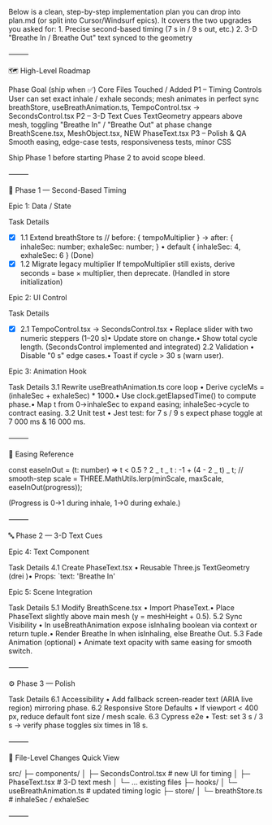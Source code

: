 Below is a clean, step-by-step implementation plan you can drop into plan.md (or split into Cursor/Windsurf epics).
It covers the two upgrades you asked for: 1. Precise second-based timing (7 s in / 9 s out, etc.) 2. 3-D "Breathe In / Breathe Out" text synced to the geometry

⸻

🗺️ High-Level Roadmap

Phase Goal (ship when ✅) Core Files Touched / Added
P1 – Timing Controls User can set exact inhale / exhale seconds; mesh animates in perfect sync breathStore, useBreathAnimation.ts, TempoControl.tsx → SecondsControl.tsx
P2 – 3-D Text Cues TextGeometry appears above mesh, toggling "Breathe In" / "Breathe Out" at phase change BreathScene.tsx, MeshObject.tsx, NEW PhaseText.tsx
P3 – Polish & QA Smooth easing, edge-case tests, responsiveness tests, minor CSS

Ship Phase 1 before starting Phase 2 to avoid scope bleed.

⸻

🔑 Phase 1 — Second-Based Timing

Epic 1: Data / State

Task Details

- [x] 1.1 Extend breathStore ts // before: { tempoMultiplier } -> after: { inhaleSec: number; exhaleSec: number; } • default { inhaleSec: 4, exhaleSec: 6 } (Done)
- [x] 1.2 Migrate legacy multiplier If tempoMultiplier still exists, derive seconds = base × multiplier, then deprecate. (Handled in store initialization)

Epic 2: UI Control

Task Details

- [x] 2.1 TempoControl.tsx → SecondsControl.tsx • Replace slider with two numeric steppers (1–20 s)• Update store on change.• Show total cycle length. (SecondsControl implemented and integrated)
      2.2 Validation • Disable "0 s" edge cases.• Toast if cycle > 30 s (warn user).

Epic 3: Animation Hook

Task Details
3.1 Rewrite useBreathAnimation.ts core loop • Derive cycleMs = (inhaleSec + exhaleSec) \* 1000.• Use clock.getElapsedTime() to compute phase.• Map t from 0→inhaleSec to expand easing; inhaleSec→cycle to contract easing.
3.2 Unit test • Jest test: for 7 s / 9 s expect phase toggle at 7 000 ms & 16 000 ms.

⸻

📐 Easing Reference

const easeInOut = (t: number) =>
t < 0.5 ? 2 _ t _ t : -1 + (4 - 2 _ t) _ t; // smooth-step
scale = THREE.MathUtils.lerp(minScale, maxScale, easeInOut(progress));

(Progress is 0→1 during inhale, 1→0 during exhale.)

⸻

🔤 Phase 2 — 3-D Text Cues

Epic 4: Text Component

Task Details
4.1 Create PhaseText.tsx • Reusable Three.js TextGeometry (drei <Text>)• Props: `text: 'Breathe In'

Epic 5: Scene Integration

Task Details
5.1 Modify BreathScene.tsx • Import PhaseText.• Place PhaseText slightly above main mesh (y = meshHeight + 0.5).
5.2 Sync Visibility • In useBreathAnimation expose isInhaling boolean via context or return tuple.• Render Breathe In when isInhaling, else Breathe Out.
5.3 Fade Animation (optional) • Animate text opacity with same easing for smooth switch.

⸻

⚙️ Phase 3 — Polish

Task Details
6.1 Accessibility • Add fallback screen-reader text (ARIA live region) mirroring phase.
6.2 Responsive Store Defaults • If viewport < 400 px, reduce default font size / mesh scale.
6.3 Cypress e2e • Test: set 3 s / 3 s → verify phase toggles six times in 18 s.

⸻

📂 File-Level Changes Quick View

src/
├─ components/
│ ├─ SecondsControl.tsx # new UI for timing
│ ├─ PhaseText.tsx # 3-D text mesh
│ └─ … existing files
├─ hooks/
│ └─ useBreathAnimation.ts # updated timing logic
├─ store/
│ └─ breathStore.ts # inhaleSec / exhaleSec

⸻

